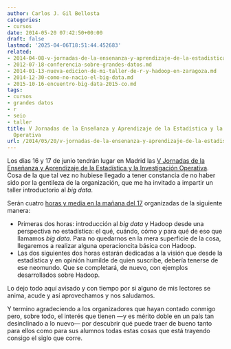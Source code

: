 ```yaml
---
author: Carlos J. Gil Bellosta
categories:
- cursos
date: 2014-05-20 07:42:50+00:00
draft: false
lastmod: '2025-04-06T18:51:44.452683'
related:
- 2014-04-08-v-jornadas-de-la-ensenanza-y-aprendizaje-de-la-estadistica-y-la-investigacion-operativa.md
- 2012-07-18-conferencia-sobre-grandes-datos.md
- 2014-01-13-nueva-edicion-de-mi-taller-de-r-y-hadoop-en-zaragoza.md
- 2014-12-30-como-no-nacio-el-big-data.md
- 2015-10-16-encuentro-big-data-2015-co.md
tags:
- cursos
- grandes datos
- r
- seio
- taller
title: V Jornadas de la Enseñanza y Aprendizaje de la Estadística y la Investigación
  Operativa
url: /2014/05/20/v-jornadas-de-la-ensenanza-y-aprendizaje-de-la-estadistica-y-la-investigacion-operativa-2/
---
```


Los días 16 y 17 de junio tendrán lugar en Madrid las [V Jornadas de la Enseñanza y Aprendizaje de la Estadística y la Investigación Operativa](http://www.defensa.gob.es/genaeio2014/index.html). Cosa de la que tal vez no hubiese llegado a tener constancia de no haber sido por la gentileza de la organización, que me ha invitado a impartir un taller introductorio al _big data_.

Serán cuatro [horas y media en la mañana del 17](http://www.defensa.gob.es/genaeio2014/html/programa.html) organizadas de la siguiente manera:

* Primeras dos horas: introducción al _big data_ y Hadoop desde una perspectiva no estadística: el qué, cuándo, cómo y para qué de eso que llamamos _big data_. Para no quedarnos en la mera superficie de la cosa, llegaremos a realizar alguna operacioncita básica con Hadoop.
* Las dos siguientes dos horas estarán dedicadas a la visión que desde la estadística y en opinión humilde de quien suscribe, debería tenerse de ese neomundo. Que se completará, de nuevo, con ejemplos desarrollados sobre Hadoop.

Lo dejo todo aquí avisado y con tiempo por si alguno de mis lectores se anima, acude y así aprovechamos y nos saludamos.

Y termino agradeciendo a los organizadores que hayan contado conmigo pero, sobre todo, el interés que tienen —y es mérito doble en un país tan desinclinado a lo nuevo— por descubrir qué puede traer de bueno tanto para ellos como para sus alumnos todas estas cosas que está trayendo consigo el siglo que corre.